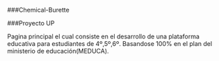 ###Chemical-Burette

###Proyecto UP 

Pagina principal el cual consiste en el desarrollo de una plataforma educativa 
para estudiantes de 4º,5º,6º. Basandose 100% en el plan del ministerio de educación(MEDUCA).
